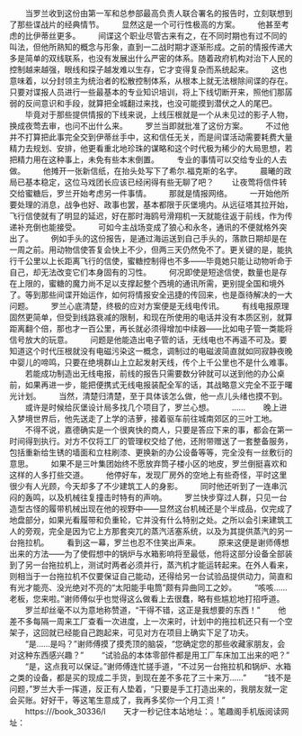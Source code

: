 　　当罗兰收到这份由第一军和总参部最高负责人联合署名的报告时，立刻联想到了那些谍战片的经典情节。
　　显然这是一个可行性极高的方案。
　　他甚至考虑的比伊蒂丝更多。
　　间谍这个职业尽管古来有之，在不同时期也有过不同的叫法，但他所熟知的概念与形象，直到一二战时期才逐渐形成。之前的情报传递大多是简单的双线联系，也没有发展出什么严密的体系。随着政府机构对治下人民的控制越来越强，眼线和探子越发难以生存，它才变得复杂而系统起来。
　　这也意味着，以分封领主为统治者的松散控制体系，从根本上就无法根除间谍的存在。只要对谍报人员进行一些最基本的专业知识培训，将上下线切断开来，照他们那孱弱的反间意识和手段，就算把全城翻过来找，也没可能摸到潜伏之人的尾巴。
　　毕竟对于那些提供情报的下线来说，上线压根就是一个从未见过的影子人物，换成夜莺去审，也问不出什么来。
　　罗兰当即就批准了这份方案。
　　不过他并不打算把此事完全交到伊蒂丝手中，这和信任无关，而是间谍活动需要耗费大量精力去规划、安排，他更看重北地珍珠的谋略和这个时代极为稀少的大局思想，若把精力用在这种事上，未免有些本末倒置。
　　专业的事情可以交给专业的人去做。
　　他摊开一张新信纸，在抬头处写下了希尔.福克斯的名字。
　　晨曦的政局已基本稳定，这位马戏团长应该已经闲得有些无聊了吧？
　　让夜莺将信件转交给蜜糖后，罗兰开始考虑另一件事情。
　　那就是情报网络。
　　一开始他所要处理的消息，战争也好、政事也罢，基本都限于灰堡境内。从远征塔其拉开始，飞行信使就有了明显的延迟，好在那时海鸥号滑翔机一天就能往返于前线，作为传递补充倒也能接受。
　　可如今主战场变成了狼心和永冬，通讯的不便就格外突出了。
　　例如手头的这份报告，是通过海运送到自己手头的，落款日期却是在一周之前。用动物信使答复会快上不少，但两三天仍然免不了。更关键的是，能执行千公里以上长距离飞行的信使，蜜糖控制得也不多——毕竟她只能让动物听命于自己，却无法改变它们本身固有的习性。
　　何况即使是短途信使，数量也是存在上限的，蜜糖的魔力尚不足以支撑起整个西境的通讯所需，更别提全国和境外了。等到那些间谍开始运作，如何将情报安全迅捷的传回来，也是亟待解决的一大问题。
　　罗兰心底清楚，终极的应对方案便是无线电传讯。
　　有线电报原理固然更简单，但受到线路衰减的限制，和现在所使用的电话并没有本质区别，就算距离翻个倍，那也才一百公里，再长就必须得增加中续器——比如电子管一类能将信号放大的玩意。
　　问题是他能造出电子管的话，无线电也不再遥不可及。要知道这个时代压根就没有电磁污染这一概念，调制过的电磁波简直就如同寂静夜晚中婴儿的啼鸣，只要在绝境群山上立起发射天线，传个上千公里也不是什么难事。
　　若能成功制造出无线电报，前线的报告只需要数分钟就可以送到他的办公桌前，如果再进一步，能把便携式无线电报装配全军的话，其战略意义完全不亚于曙光计划。
　　当然，清楚归清楚，至于具体该怎么做，他一点儿头绪也摸不到。
　　或许是时候给灰堡设计局多找几个项目了，罗兰心想。
　　……
　　晚上进入梦境世界后，他先送走了上学的洁萝，接着驱车前往城南郊区的三叶工地。
　　不得不说，嘉德确实是一个很爽快的商人，只要是答应下来的事，都会在第一时间得到执行。对方不仅将工厂的管理权交给了他，还附带赠送了一套整备服务，包括重新给生锈的墙面和立柱刷漆、更换新的办公设备等等，完全没有一丝敷衍的意思。
　　如果不是三叶集团始终不愿放弃筒子楼小区的地皮，罗兰倒挺喜欢和这样的人多打些交道。
　　他停好车，发现厂房外的空地上有些奇怪，平时这里很少有人光顾，今天却多了不少建筑工人的身影。
　　同时他还听到了一连串沉闷的轰鸣，以及机械往复撞击时特有的声响。
　　罗兰快步穿过人群，只见一台造型古怪的履带机械出现在他的视野中——显然这台机械还是个半成品，仅完成了地盘部分，如果光看履带和负重轮，它并没有什么特别之处。之所以会引来建筑工人的旁观，完全是因为它上方那套突兀的蒸汽活塞系统，以及为其提供蒸汽的另一台拖拉机。
　　看到这一幕，罗兰也忍不住笑出声来。
　　原来这便是谢师傅想出来的方法——为了使假想中的锅炉与水箱影响将至最低，他将这部分设备全部装到了另一台拖拉机上，测试时两者必须并行，蒸汽机才能运转起来。在外人看来，则相当于一台拖拉机不仅要保证自己能动，还得给另一台试验品提供动力，简直和有光才能亮、没光绝对不亮的“太阳能手电筒”颇有异曲同工之妙。
　　“咳咳……老板，您来啦。”谢师傅似乎也觉得这么做看上去很蠢，略有些尴尬地打招呼道。
　　罗兰却丝毫不以为意地称赞道，“干得不错，这正是我想要的东西！”
　　他差不多每隔一周来工厂查看一次进度，上一次来时，计划中的拖拉机还只有一个空架子，这回就已经能自己跑起来，可见对方在项目上确实下足了功夫。
　　“是……是吗？”谢师傅摸了摸秃顶的脑袋，“您确定您的那些收藏家朋友，会对这种东西感兴趣？”
　　“试验品的本体零部件都是用工厂车床加工出来的吧？”
　　“是，这点我可以保证。”谢师傅连忙搓手道，“不过另一台拖拉机和锅炉、水箱之类的设备，都是买的现成二手货，到现在差不多花了三十来万……”
　　“钱不是问题，”罗兰大手一挥道，反正有人垫着，“只要是手工打造出来的，我朋友就一定会买账。好好干，等这笔生意成了，我再多奖你一个月工资！”
　　https:///book_30336/l
　　天才一秒记住本站地址：。笔趣阁手机版阅读网址：